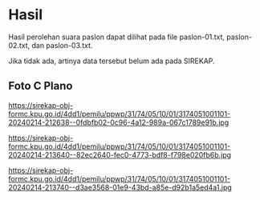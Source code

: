 # Hasil

Hasil perolehan suara paslon dapat dilihat pada file paslon-01.txt, paslon-02.txt, dan paslon-03.txt.

Jika tidak ada, artinya data tersebut belum ada pada SIREKAP.

## Foto C Plano

https://sirekap-obj-formc.kpu.go.id/4dd1/pemilu/ppwp/31/74/05/10/01/3174051001101-20240214-212638--0fdbfb02-0c96-4a12-989a-067c1789e91b.jpg

https://sirekap-obj-formc.kpu.go.id/4dd1/pemilu/ppwp/31/74/05/10/01/3174051001101-20240214-213640--82ec2640-fec0-4773-bdf8-f798e020fb6b.jpg

https://sirekap-obj-formc.kpu.go.id/4dd1/pemilu/ppwp/31/74/05/10/01/3174051001101-20240214-213740--d3ae3568-01e9-43bd-a85e-d92b1a5ed4a1.jpg
